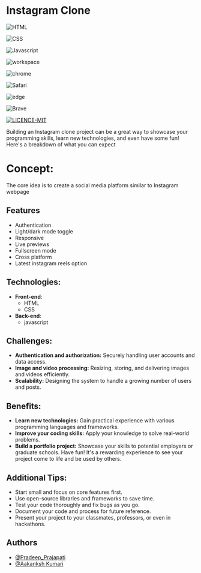 
# Instagram Clone



![HTML](https://img.shields.io/badge/HTML5-ff6f00?style=for-the-badge&logo=html5&logoColor=white)

![CSS](https://img.shields.io/badge/CSS-001aff?&style=for-the-badge&logo=css3&logoColor=white)

![Javascript](https://img.shields.io/badge/JavaScript-F7DF1E?style=for-the-badge&logo=javascript&logoColor=black)

![workspace](https://img.shields.io/badge/Intel-Core_i5_12th-001af?style=for-the-badge&logo=intel&logoColor=white)

![chrome](https://img.shields.io/badge/Google_chrome-4285F4?style=for-the-badge&logo=Google-chrome&logoColor=white)

![Safari](https://img.shields.io/badge/Safari-FF1B2D?style=for-the-badge&logo=Safari&logoColor=white)

![edge](https://img.shields.io/badge/Microsoft_Edge-0078D7?style=for-the-badge&logo=Microsoft-edge&logoColor=white)

![Brave](https://img.shields.io/badge/Brave-FF1B2D?style=for-the-badge&logo=Brave&logoColor=white)

[![LICENCE-MIT](https://img.shields.io/badge/License-MIT-29de00.svg)](https://choosealicense.com/licenses/mit/)



Building an Instagram clone project can be a great way to showcase your programming skills, learn new technologies, and even have some fun! Here's a breakdown of what you can expect

# Concept:

The core idea is to create a social media platform similar to Instagram webpage


## Features

- Authentication
- Light/dark mode toggle
- Responsive
- Live previews
- Fullscreen mode
- Cross platform
- Latest instagram reels option 

## Technologies:


- **Front-end**: 
    - HTML
    - CSS
- **Back-end**: 
    - javascript


## Challenges:

- **Authentication and authorization:** Securely handling user accounts and data access.
- **Image and video processing:** Resizing, storing, and delivering images and videos efficiently.
- **Scalability:** Designing the system to handle a growing number of users and posts.

## Benefits:

- **Learn new technologies:** Gain practical experience with various programming languages and frameworks.
- **Improve your coding skills:** Apply your knowledge to solve real-world problems.
- **Build a portfolio project:** Showcase your skills to potential employers or graduate schools.
Have fun! It's a rewarding experience to see your project come to life and be used by others.

## Additional Tips:

- Start small and focus on core features first.
- Use open-source libraries and frameworks to save time.
- Test your code thoroughly and fix bugs as you go.
- Document your code and process for future reference.
- Present your project to your classmates, professors, or even in hackathons.

## Authors

- [@Pradeep_Prajapati](https://www.github.com/Pradeep-1496)
- [@Aakanksh Kumari](https://www.github.com/)

